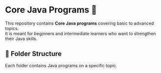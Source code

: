 # Core Java Programs 🚀

This repository contains **Core Java programs** covering basic to advanced topics.  
It is meant for beginners and intermediate learners who want to strengthen their Java skills.

## 📂 Folder Structure
Each folder contains Java programs on a specific topic.
